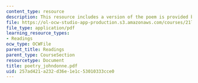 ```yaml
---
content_type: resource
description: This resource includes a version of the poem is provided by John Donne.
file: https://ol-ocw-studio-app-production.s3.amazonaws.com/courses/21l-004-major-poets-fall-2001/257ad421a232d36e1e1c53010333cce0_poetry_johndonne.pdf
file_type: application/pdf
learning_resource_types:
- Readings
ocw_type: OCWFile
parent_title: Readings
parent_type: CourseSection
resourcetype: Document
title: poetry_johndonne.pdf
uid: 257ad421-a232-d36e-1e1c-53010333cce0
---
```

